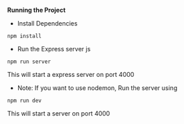 **Running the Project**

- Install Dependencies

```
npm install
```

- Run the Express server
  js

```
npm run server
```

This will start a express server on port 4000

- Note: If you want to use nodemon, Run the server using

```
npm run dev
```

This will start a server on port 4000
